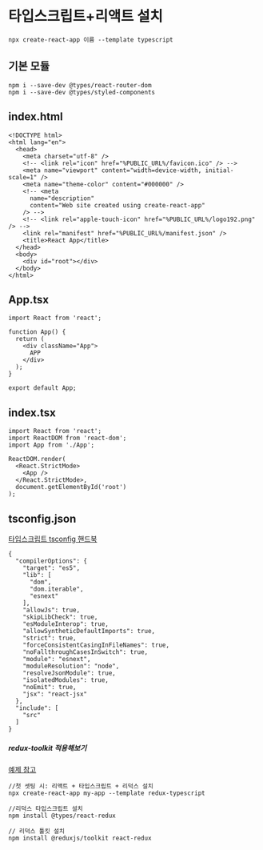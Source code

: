 # 타입스크립트+리액트 설치 
```
npx create-react-app 이름 --template typescript 
```

## 기본 모듈
```
npm i --save-dev @types/react-router-dom
npm i --save-dev @types/styled-components
```

## index.html
```
<!DOCTYPE html>
<html lang="en">
  <head>
    <meta charset="utf-8" />
    <!-- <link rel="icon" href="%PUBLIC_URL%/favicon.ico" /> -->
    <meta name="viewport" content="width=device-width, initial-scale=1" />
    <meta name="theme-color" content="#000000" />
    <!-- <meta
      name="description"
      content="Web site created using create-react-app"
    /> -->
    <!-- <link rel="apple-touch-icon" href="%PUBLIC_URL%/logo192.png" /> -->
    <link rel="manifest" href="%PUBLIC_URL%/manifest.json" />
    <title>React App</title>
  </head>
  <body>
    <div id="root"></div>
  </body>
</html>

```

## App.tsx
```
import React from 'react';

function App() {
  return (
    <div className="App">
      APP
    </div>
  );
}

export default App;

```

## index.tsx
```
import React from 'react';
import ReactDOM from 'react-dom';
import App from './App';

ReactDOM.render(
  <React.StrictMode>
    <App />
  </React.StrictMode>,
  document.getElementById('root')
);
```
## tsconfig.json
<a href="https://www.typescriptlang.org/docs/handbook/tsconfig-json.html">타입스크립트 tsconfig 핸드북</a>
```
{
  "compilerOptions": {
    "target": "es5",
    "lib": [
      "dom",
      "dom.iterable",
      "esnext"
    ],
    "allowJs": true,
    "skipLibCheck": true,
    "esModuleInterop": true,
    "allowSyntheticDefaultImports": true,
    "strict": true,
    "forceConsistentCasingInFileNames": true,
    "noFallthroughCasesInSwitch": true,
    "module": "esnext",
    "moduleResolution": "node",
    "resolveJsonModule": true,
    "isolatedModules": true,
    "noEmit": true,
    "jsx": "react-jsx"
  },
  "include": [
    "src"
  ]
}

```

##### redux-toolkit 적용해보기
<a href="https://kyounghwan01.github.io/blog/React/redux/redux-toolkit/#reselect">예제 참고</a>
```
//첫 셋팅 시: 리액트 + 타입스크립트 + 리덕스 설치 
npx create-react-app my-app --template redux-typescript

//리덕스 타입스크립트 설치 
npm install @types/react-redux

// 리덕스 툴킷 설치 
npm install @reduxjs/toolkit react-redux
```

